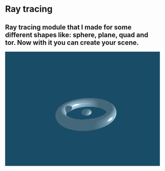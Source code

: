 # Ray tracing
Ray tracing module that I made for some different shapes like: sphere, plane, quad and tor.
Now with it you can create your scene.
------------------------------------------
![testing1.bmp](Examples/testing1.bmp)
